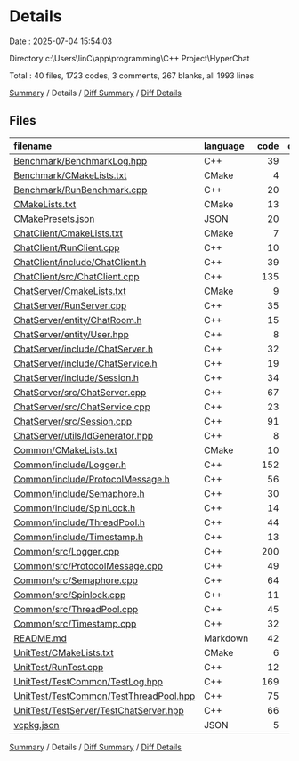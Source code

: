 # Details

Date : 2025-07-04 15:54:03

Directory c:\\Users\\linC\\app\\programming\\C++ Project\\HyperChat

Total : 40 files,  1723 codes, 3 comments, 267 blanks, all 1993 lines

[Summary](results.md) / Details / [Diff Summary](diff.md) / [Diff Details](diff-details.md)

## Files
| filename | language | code | comment | blank | total |
| :--- | :--- | ---: | ---: | ---: | ---: |
| [Benchmark/BenchmarkLog.hpp](/Benchmark/BenchmarkLog.hpp) | C++ | 39 | 0 | 4 | 43 |
| [Benchmark/CMakeLists.txt](/Benchmark/CMakeLists.txt) | CMake | 4 | 0 | 2 | 6 |
| [Benchmark/RunBenchmark.cpp](/Benchmark/RunBenchmark.cpp) | C++ | 20 | 0 | 1 | 21 |
| [CMakeLists.txt](/CMakeLists.txt) | CMake | 13 | 0 | 4 | 17 |
| [CMakePresets.json](/CMakePresets.json) | JSON | 20 | 0 | 1 | 21 |
| [ChatClient/CmakeLists.txt](/ChatClient/CmakeLists.txt) | CMake | 7 | 0 | 4 | 11 |
| [ChatClient/RunClient.cpp](/ChatClient/RunClient.cpp) | C++ | 10 | 0 | 1 | 11 |
| [ChatClient/include/ChatClient.h](/ChatClient/include/ChatClient.h) | C++ | 39 | 0 | 4 | 43 |
| [ChatClient/src/ChatClient.cpp](/ChatClient/src/ChatClient.cpp) | C++ | 135 | 0 | 7 | 142 |
| [ChatServer/CmakeLists.txt](/ChatServer/CmakeLists.txt) | CMake | 9 | 0 | 3 | 12 |
| [ChatServer/RunServer.cpp](/ChatServer/RunServer.cpp) | C++ | 35 | 0 | 3 | 38 |
| [ChatServer/entity/ChatRoom.h](/ChatServer/entity/ChatRoom.h) | C++ | 15 | 0 | 2 | 17 |
| [ChatServer/entity/User.hpp](/ChatServer/entity/User.hpp) | C++ | 8 | 0 | 2 | 10 |
| [ChatServer/include/ChatServer.h](/ChatServer/include/ChatServer.h) | C++ | 32 | 0 | 5 | 37 |
| [ChatServer/include/ChatService.h](/ChatServer/include/ChatService.h) | C++ | 19 | 0 | 4 | 23 |
| [ChatServer/include/Session.h](/ChatServer/include/Session.h) | C++ | 34 | 0 | 8 | 42 |
| [ChatServer/src/ChatServer.cpp](/ChatServer/src/ChatServer.cpp) | C++ | 67 | 0 | 7 | 74 |
| [ChatServer/src/ChatService.cpp](/ChatServer/src/ChatService.cpp) | C++ | 23 | 0 | 6 | 29 |
| [ChatServer/src/Session.cpp](/ChatServer/src/Session.cpp) | C++ | 91 | 0 | 9 | 100 |
| [ChatServer/utils/IdGenerator.hpp](/ChatServer/utils/IdGenerator.hpp) | C++ | 8 | 0 | 1 | 9 |
| [Common/CMakeLists.txt](/Common/CMakeLists.txt) | CMake | 10 | 0 | 1 | 11 |
| [Common/include/Logger.h](/Common/include/Logger.h) | C++ | 152 | 0 | 23 | 175 |
| [Common/include/ProtocolMessage.h](/Common/include/ProtocolMessage.h) | C++ | 56 | 2 | 8 | 66 |
| [Common/include/Semaphore.h](/Common/include/Semaphore.h) | C++ | 30 | 0 | 13 | 43 |
| [Common/include/SpinLock.h](/Common/include/SpinLock.h) | C++ | 14 | 0 | 5 | 19 |
| [Common/include/ThreadPool.h](/Common/include/ThreadPool.h) | C++ | 44 | 0 | 10 | 54 |
| [Common/include/Timestamp.h](/Common/include/Timestamp.h) | C++ | 13 | 0 | 4 | 17 |
| [Common/src/Logger.cpp](/Common/src/Logger.cpp) | C++ | 200 | 0 | 28 | 228 |
| [Common/src/ProtocolMessage.cpp](/Common/src/ProtocolMessage.cpp) | C++ | 49 | 0 | 9 | 58 |
| [Common/src/Semaphore.cpp](/Common/src/Semaphore.cpp) | C++ | 64 | 0 | 10 | 74 |
| [Common/src/Spinlock.cpp](/Common/src/Spinlock.cpp) | C++ | 11 | 1 | 3 | 15 |
| [Common/src/ThreadPool.cpp](/Common/src/ThreadPool.cpp) | C++ | 45 | 0 | 6 | 51 |
| [Common/src/Timestamp.cpp](/Common/src/Timestamp.cpp) | C++ | 32 | 0 | 7 | 39 |
| [README.md](/README.md) | Markdown | 42 | 0 | 13 | 55 |
| [UnitTest/CMakeLists.txt](/UnitTest/CMakeLists.txt) | CMake | 6 | 0 | 4 | 10 |
| [UnitTest/RunTest.cpp](/UnitTest/RunTest.cpp) | C++ | 12 | 0 | 1 | 13 |
| [UnitTest/TestCommon/TestLog.hpp](/UnitTest/TestCommon/TestLog.hpp) | C++ | 169 | 0 | 20 | 189 |
| [UnitTest/TestCommon/TestThreadPool.hpp](/UnitTest/TestCommon/TestThreadPool.hpp) | C++ | 75 | 0 | 10 | 85 |
| [UnitTest/TestServer/TestChatServer.hpp](/UnitTest/TestServer/TestChatServer.hpp) | C++ | 66 | 0 | 13 | 79 |
| [vcpkg.json](/vcpkg.json) | JSON | 5 | 0 | 1 | 6 |

[Summary](results.md) / Details / [Diff Summary](diff.md) / [Diff Details](diff-details.md)